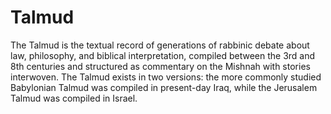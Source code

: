 # Talmud
The Talmud is the textual record of generations of rabbinic debate about law, philosophy, and biblical interpretation, compiled between the 3rd and 8th centuries and structured as commentary on the Mishnah with stories interwoven. The Talmud exists in two versions: the more commonly studied Babylonian Talmud was compiled in present-day Iraq, while the Jerusalem Talmud was compiled in Israel.
